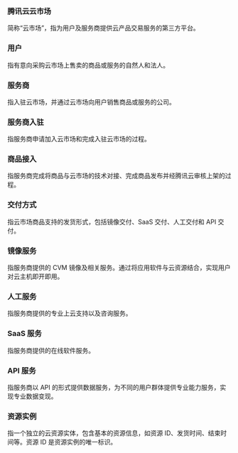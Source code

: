 ### 腾讯云云市场   
简称“云市场”，指为用户及服务商提供云产品交易服务的第三方平台。

### 用户
指有意向采购云市场上售卖的商品或服务的自然人和法人。   

### 服务商
指入驻云市场，并通过云市场向用户销售商品或服务的公司。   

### 服务商入驻
指服务商申请加入云市场和完成入驻云市场的过程。        

### 商品接入 
指服务商完成将商品与云市场的技术对接、完成商品发布并经腾讯云审核上架的过程。         

### 交付方式
指云市场商品支持的发货形式，包括镜像交付、SaaS 交付、人工交付和 API 交付。       

### 镜像服务
指服务商提供的 CVM 镜像及相关服务。通过将应用软件与云资源结合，实现用户对云主机即开即用。

### 人工服务
指服务商提供的专业上云支持以及咨询服务。

### SaaS 服务
指服务商提供的在线软件服务。

### API 服务
指服务商以 API 的形式提供数据服务，为不同的用户群体提供专业能力服务，实现专业数据变现。

### 资源实例
指一个独立的云资源实体，包含基本的资源信息，如资源 ID、发货时间、结束时间等。资源 ID 是资源实例的唯一标识。
